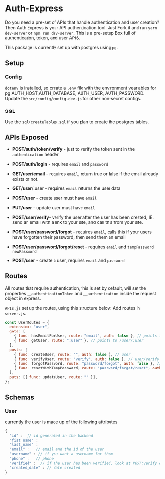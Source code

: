 # Auth-Express

Do you need a pre-set of APIs that handle authentication and user creation? Then Auth Express is your API authentication tool. Just Fork it and run `yarn dev-server` or `npm run dev-server`. This is a pre-setup Box full of authentication, token, and user APIS.

This package is currently set up with postgres using `pg`.

## Setup

### Config

`dotenv` is installed, so create a `.env` file with the environment veariables for pg AUTH_HOST,AUTH_DATABASE, AUTH_USER, AUTH_PASSWORD. Update the `src/config/config.dev.js` for other non-secret configs.

### SQL

Use the `sql/createTables.sql` if you plan to create the postgres tables.

## APIs Exposed

- **POST/auth/token/verify** - just to verify the token sent in the `authentication` header

- **POST/auth/login** - requires `email` and `password`
- **GET/user/email** - requires `email`, return true or false if the email already exists or not.
- **GET/user**/:user - requires `email` returns the user data
- **POST/user** - create user must have `email`
- **PUT/user** - update user must have `email`
- **POST/user/verify**- verify the user after the user has been created, IE. send an email with a link to your site, and call this from your site.
- **POST/user/password/forgot** - requires `email`, calls this if your users have forgotten their password, then send them an email
- **POST/user/password/forgot/reset** - requires `email` and `tempPassword` `newPassword`
- **POST/user** - create a user, requires `email` and `password`

## Routes

All routes that require authentication, this is set by default, will set the properties `__authenticationToken` and `__authentication` inside the request object in express.

`APIs.js` set up the routes, using this structure below. Add routes in `server.js`.

```javascript
const UserRoutes = {
  extension: "user",
  gets: [
    { func: hasEmailForUser, route: "email", auth: false }, // points to /user/email
    { func: getUser, route: ":user" }, // points to /user/:user
  ],
  posts: [
    { func: createUser, route: "", auth: false }, // user
    { func: verifyUser, route: "verify", auth: false }, // user/verify
    { func: forgotPassword, route: "password/forgot", auth: false }, // user/password/forgot
    { func: resetWithTempPassword, route: "password/forgot/reset", auth: false }, // user/password/forgot/reset
  ],
  puts: [{ func: updateUser, route: "" }],
};
```

## Schemas

### User

currently the user is made up of the following attributes

```javascript
{
  "id" :  // id generated in the backend
  "fist_name" :
  "last_name" :
  "email" :   // email and the id of the user
  "username" : // if you want a username for them
  "phone" :   // phone
  "verified" :  // if the user has been verified, look at POST:verify API
  "created_date" : // date created
}
```
